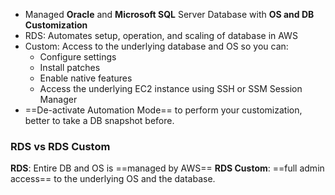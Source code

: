 - Managed **Oracle** and **Microsoft SQL** Server Database with **OS and DB Customization**
- RDS: Automates setup, operation, and scaling of database in AWS
- Custom: Access to the underlying database and OS so you can:
	- Configure settings
	- Install patches
	- Enable native features
	- Access the underlying EC2 instance using SSH or SSM Session Manager
- ==De-activate Automation Mode== to perform your customization, better to take a DB snapshot before.

### RDS vs RDS Custom

**RDS**: Entire DB and OS is ==managed by AWS==
**RDS Custom**: ==full admin access== to the underlying OS and the database.